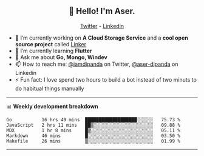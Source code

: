<h2 align="center">👋 Hello! I'm Aser.</h2>
<p align="center">
  <a href="https://twitter.com/iamdipanda">Twitter</a> - 
  <a href="https://www.linkedin.com/in/aser-dipanda/">Linkedin</a>
</p>


- 🔭 I’m currently working on **A Cloud Storage Service** and a **cool open source project** called [Linker](https://github.com/DipandaAser/linker)
- 🌱 I’m currently learning **Flutter**
- 💬 Ask me about **Go, Mongo, Windev**
- 📫 How to reach me: [@iamdipanda](https://twitter.com/iamdipanda) on Twitter, [@aser-dipanda](https://www.linkedin.com/in/aser-dipanda/) on Linkedin
- ⚡ Fun fact: I love spend two hours to build a bot instead of two minuts to do habitual things manually

-------

📊 **Weekly development breakdown**

<!--START_SECTION:waka-->
```text
Go           16 hrs 49 mins  ███████████████████░░░░░░   75.73 % 
JavaScript   2 hrs 11 mins   ██▒░░░░░░░░░░░░░░░░░░░░░░   09.88 % 
MDX          1 hr 8 mins     █▒░░░░░░░░░░░░░░░░░░░░░░░   05.11 % 
Markdown     46 mins         █░░░░░░░░░░░░░░░░░░░░░░░░   03.50 % 
Makefile     26 mins         ▒░░░░░░░░░░░░░░░░░░░░░░░░   01.99 % 
```
<!--END_SECTION:waka-->

-------
